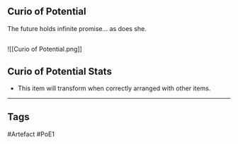 ## Curio of Potential
The future holds infinite promise... as does she.
##
![[Curio of Potential.png]]
## Curio of Potential Stats
- This item will transform when correctly arranged with other items.


---
## Tags
#Artefact
#PoE1
